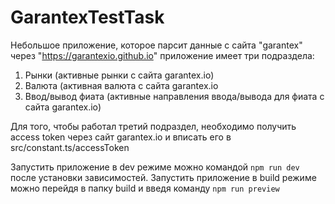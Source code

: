 # GarantexTestTask
Небольшое приложение, которое парсит данные с сайта "garantex" через "https://garantexio.github.io"
приложение имеет три подраздела: 
1. Рынки (активные рынки с сайта garantex.io)
2. Валюта (активная валюта с сайта garantex.io
3. Ввод/вывод фиата (активные направления ввода/вывода для фиата с сайта garantex.io)

Для того, чтобы работал третий подраздел, необходимо получить access token через сайт garantex.io 
и вписать его в src/constant.ts/accessToken

Запустить приложение в dev режиме можно командой `npm run dev` после установки зависимостей. 
Запустить приложение в build режиме можно перейдя в папку build и введя команду `npm run preview`
